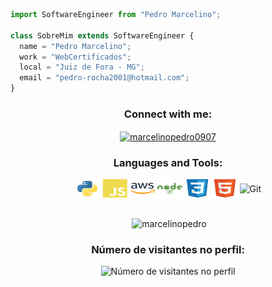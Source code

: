 ```js
import SoftwareEngineer from "Pedro Marcelino";

class SobreMim extends SoftwareEngineer {
  name = "Pedro Marcelino";
  work = "WebCertificados";
  local = "Juiz de Fora - MG";
  email = "pedro-rocha2001@hotmail.com";
}
```

<h3 align="center">Connect with me:</h3>
<p align="center">
<a href="https://www.linkedin.com/in/marcelinopedro0907" target="blank"><img align="center" src="https://raw.githubusercontent.com/rahuldkjain/github-profile-readme-generator/master/src/images/icons/Social/linked-in-alt.svg" alt="marcelinopedro0907" height="30" width="40" /></a>

<h3 align="center">Languages and Tools:</h3>

<div align="center">
  <img align="center" alt="Python" height="30" width="40" src="https://raw.githubusercontent.com/devicons/devicon/master/icons/python/python-original.svg">
  <img align="center" alt="jS" height="30" width="40" src="https://raw.githubusercontent.com/devicons/devicon/master/icons/javascript/javascript-plain.svg">
  <img align="center" alt="AWS" height="30" width="40" src="https://raw.githubusercontent.com/devicons/devicon/master/icons/amazonwebservices/amazonwebservices-original-wordmark.svg">
  <img align="center" alt="Node.js" height="30" width="40" src="https://github.com/devicons/devicon/blob/master/icons/nodejs/nodejs-plain-wordmark.svg">
  <img align="center" alt="CSS" height="30" width="40" src="https://raw.githubusercontent.com/devicons/devicon/master/icons/css3/css3-original.svg">
  <img align="center" alt="HTML" height="30" width="40" src="https://raw.githubusercontent.com/devicons/devicon/master/icons/html5/html5-original.svg">
  <img align="center" alt="Git" height="30" width="40" src="https://www.vectorlogo.zone/logos/git-scm/git-scm-icon.svg">
    
</div><br>

<div align="center"> 
<p>&nbsp;<img align="center" src="https://github-readme-stats.vercel.app/api/top-langs/?username=marcelinopedro&theme=swift&include_all_commits=true&count_private=true" alt="marcelinopedro" /></p>
</div>

<h3 align="center">Número de visitantes no perfil:</h3>
<p align="center">
  <img
    src="https://profile-counter.glitch.me/marcelinopedro/count.svg"
    alt="Número de visitantes no perfil"
  />
</p>
